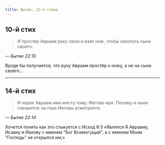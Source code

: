 ```yaml
---
title: Бытие, 22-я глава
---
```


## 10-й стих

> И простёр Авраам руку свою и взял нож, чтобы заколоть сына своего.

— <cite>Бытие&nbsp;22:10</cite>

Вроде бы получается, что руку Авраам простёр к ножу, а не на сына своёго...

***

## 14-й стих

> И нарек Авраам имя месту тому: Иегова-ире. Посему и ныне говорится: на горе Иеговы усмотрится.

— <cite>Бытие&nbsp;22:14</cite>

Хочется понять как это стыкуется с Исход 6:3 «Являлся Я Аврааму, Исааку и Иакову
с именем "Бог Всемогущий", а с именем Моим "Господь" не открылся им;»
